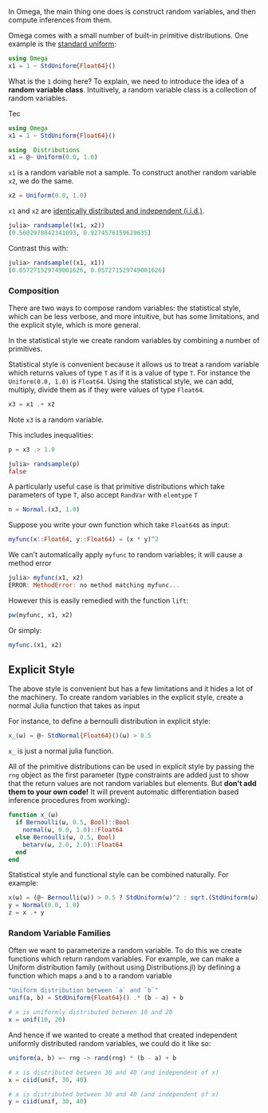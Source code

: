In Omega, the main thing one does is construct random variables, and then compute inferences from them.  

Omega comes with a small number of built-in primitive distributions.  One example  is the [standard uniform](https://en.wikipedia.org/wiki/Uniform_distribution_(continuous)#Standard_uniform):

```julia
using Omega
x1 = 1 ~ StdUniform{Float64}()
```

What is the `1` doing here?  To explain, we need to introduce the idea of a __random variable class__.  Intuitively, a random variable class is a collection of random variables.

Tec

```julia
using Omega
x1 = 1 ~ StdUniform{Float64}()
```

```julia
using  Distributions
x1 = @~ Uniform(0.0, 1.0)
```

`x1` is a random variable not a sample.
To construct another random variable `x2`, we do the same. 

```julia
x2 = Uniform(0.0, 1.0)
```

`x1` and `x2` are [identically distributed and independent (i.i.d.)](https://en.wikipedia.org/wiki/Independent_and_identically_distributed_random_variables).

```julia
julia> randsample((x1, x2))
(0.5602978842341093, 0.9274576159629635)
```

Contrast this with:

```julia
julia> randsample((x1, x1))
(0.057271529749001626, 0.057271529749001626)
```

### Composition
There are two ways to compose random variables: the statistical style, which can be less verbose, and more intuitive, but has some limitations, and the explicit style, which is more general.

In the statistical style we create random variables by combining a number of primitives.



Statistical style is convenient because it allows us to treat a random variable which returns values of type `T` as if it is a value of type `T`.  For instance the `Uniform(0.0, 1.0)` is `Float64`.  Using the statistical style, we can add, multiply, divide them as if they were values of type `Float64`.


```julia
x3 = x1 .+ x2
```

Note `x3` is a random variable.

This includes inequalities:

```julia
p = x3 .> 1.0
```

```julia
julia> randsample(p)
false
```

A particularly useful case is that primitive distributions which take parameters of type `T`, also accept `RandVar` with `elemtype` `T`

```julia
n = Normal.(x3, 1.0)
```

Suppose you write your own function which take `Float64`s as input:

```julia
myfunc(x::Float64, y::Float64) = (x * y)^2
```

We can't automatically apply `myfunc` to random variables; it will cause a method error

```julia
julia> myfunc(x1, x2)
ERROR: MethodError: no method matching myfunc...
```

However this is easily remedied with the function `lift`:

```julia
pw(myfunc, x1, x2)
```

Or simply:

```julia
myfunc.(x1, x2)
```

## Explicit Style
The above style is convenient but has a few limitations and it hides a lot of the machinery.
To create random variables in the explicit style, create a normal Julia function that takes as input

For instance, to define a bernoulli distribution in explicit style:

```julia
x_(ω) = @~ StdNormal{Float64}()(ω) > 0.5
```

`x_` is just a normal julia function.  

All of the primitive distributions can be used in explicit style by passing the `rng` object as the first parameter (type constraints are added just to show that the return values are not random variables but elements.  But __don't add them to your own code!__ It will prevent automatic differentiation based inference procedures from working): 

```julia
function x_(ω)
  if Bernoulli(ω, 0.5, Bool)::Bool
    normal(ω, 0.0, 1.0)::Float64
  else Bernoulli(ω, 0.5, Bool)
    betarv(ω, 2.0, 2.0)::Float64
  end
end
```

Statistical style and functional style can be combined naturally.
For example:

```julia
x(ω) = (@~ Bernoulli(ω)) > 0.5 ? StdUniform(ω)^2 : sqrt.(StdUniform(ω))
y = Normal(0.0, 1.0)
z = x .+ y
```

### Random Variable Families 

Often we want to parameterize a random variable.  To do this we create functions which return random variables.
For example, we can make a Uniform distribution family (without using Distributions.jl) by defining a function which maps `a` and `b` to a random variable

```julia
"Uniform distribution between `a` and `b`"
unif(a, b) = StdUniform{Float64}() .* (b - a) + b  

# x is uniformly distributed between 10 and 20
x = unif(10, 20)
```

And hence if we wanted to create a method that created independent uniformly distributed random variables, we could do it like so:

```julia
uniform(a, b) =~ rng -> rand(rng) * (b - a) + b

# x is distributed between 30 and 40 (and independent of x)
x = ciid(unif, 30, 40)

# x is distributed between 30 and 40 (and independent of x)
y = ciid(unif, 30, 40)
```